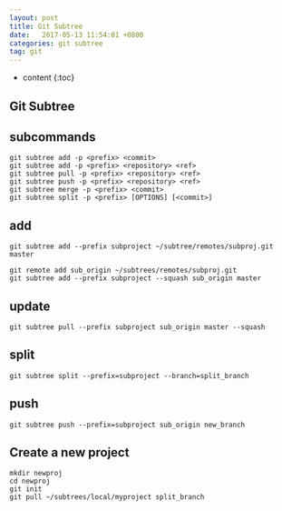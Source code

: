 ```yaml
---
layout: post
title: Git Subtree
date:   2017-05-13 11:54:01 +0800
categories: git subtree 
tag: git
---
```


* content
{:toc}

Git Subtree
------------------------

## subcommands
```
git subtree add -p <prefix> <commit>
git subtree add -p <prefix> <repository> <ref>
git subtree pull -p <prefix> <repository> <ref>
git subtree push -p <prefix> <repository> <ref>
git subtree merge -p <prefix> <commit>
git subtree split -p <prefix> [OPTIONS] [<commit>]
```
## add
```
git subtree add --prefix subproject ~/subtree/remotes/subproj.git master

git remote add sub_origin ~/subtrees/remotes/subproj.git
git subtree add --prefix subproject --squash sub_origin master
```

## update

```
git subtree pull --prefix subproject sub_origin master --squash
```

## split
```
git subtree split --prefix=subproject --branch=split_branch
```

## push
```
git subtree push --prefix=subproject sub_origin new_branch
```

## Create a new project
```
mkdir newproj
cd newproj
git init
git pull ~/subtrees/local/myproject split_branch
```

[jekyll]:      http://jekyllrb.com
[jekyll-gh]:   https://github.com/jekyll/jekyll
[jekyll-help]: https://github.com/jekyll/jekyll-help
